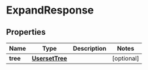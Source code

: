 

# ExpandResponse


## Properties

| Name | Type | Description | Notes |
|------------ | ------------- | ------------- | -------------|
|**tree** | [**UsersetTree**](UsersetTree.md) |  |  [optional] |



